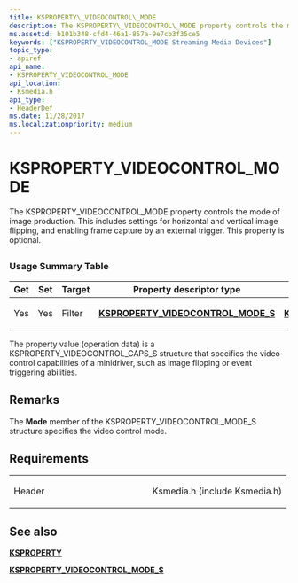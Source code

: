 ```yaml
---
title: KSPROPERTY\_VIDEOCONTROL\_MODE
description: The KSPROPERTY\_VIDEOCONTROL\_MODE property controls the mode of image production. This includes settings for horizontal and vertical image flipping, and enabling frame capture by an external trigger. This property is optional.
ms.assetid: b101b348-cfd4-46a1-857a-9e7cb3f35ce5
keywords: ["KSPROPERTY_VIDEOCONTROL_MODE Streaming Media Devices"]
topic_type:
- apiref
api_name:
- KSPROPERTY_VIDEOCONTROL_MODE
api_location:
- Ksmedia.h
api_type:
- HeaderDef
ms.date: 11/28/2017
ms.localizationpriority: medium
---
```


# KSPROPERTY\_VIDEOCONTROL\_MODE


The KSPROPERTY\_VIDEOCONTROL\_MODE property controls the mode of image production. This includes settings for horizontal and vertical image flipping, and enabling frame capture by an external trigger. This property is optional.

## <span id="ddk_ksproperty_videocontrol_mode_ks"></span><span id="DDK_KSPROPERTY_VIDEOCONTROL_MODE_KS"></span>


### Usage Summary Table

<table>
<colgroup>
<col width="20%" />
<col width="20%" />
<col width="20%" />
<col width="20%" />
<col width="20%" />
</colgroup>
<thead>
<tr class="header">
<th>Get</th>
<th>Set</th>
<th>Target</th>
<th>Property descriptor type</th>
<th>Property value type</th>
</tr>
</thead>
<tbody>
<tr class="odd">
<td><p>Yes</p></td>
<td><p>Yes</p></td>
<td><p>Filter</p></td>
<td><p><a href="https://docs.microsoft.com/windows-hardware/drivers/ddi/ksmedia/ns-ksmedia-ksproperty_videocontrol_mode_s" data-raw-source="[&lt;strong&gt;KSPROPERTY_VIDEOCONTROL_MODE_S&lt;/strong&gt;](https://docs.microsoft.com/windows-hardware/drivers/ddi/ksmedia/ns-ksmedia-ksproperty_videocontrol_mode_s)"><strong>KSPROPERTY_VIDEOCONTROL_MODE_S</strong></a></p></td>
<td><p><a href="https://docs.microsoft.com/windows-hardware/drivers/ddi/ksmedia/ns-ksmedia-ksproperty_videocontrol_mode_s" data-raw-source="[&lt;strong&gt;KSPROPERTY_VIDEOCONTROL_MODE_S&lt;/strong&gt;](https://docs.microsoft.com/windows-hardware/drivers/ddi/ksmedia/ns-ksmedia-ksproperty_videocontrol_mode_s)"><strong>KSPROPERTY_VIDEOCONTROL_MODE_S</strong></a></p></td>
</tr>
</tbody>
</table>

 

The property value (operation data) is a KSPROPERTY\_VIDEOCONTROL\_CAPS\_S structure that specifies the video-control capabilities of a minidriver, such as image flipping or event triggering abilities.

Remarks
-------

The **Mode** member of the KSPROPERTY\_VIDEOCONTROL\_MODE\_S structure specifies the video control mode.

Requirements
------------

<table>
<colgroup>
<col width="50%" />
<col width="50%" />
</colgroup>
<tbody>
<tr class="odd">
<td><p>Header</p></td>
<td>Ksmedia.h (include Ksmedia.h)</td>
</tr>
</tbody>
</table>

## See also


[**KSPROPERTY**](https://docs.microsoft.com/windows-hardware/drivers/ddi/ks/ns-ks-ksidentifier)

[**KSPROPERTY\_VIDEOCONTROL\_MODE\_S**](https://docs.microsoft.com/windows-hardware/drivers/ddi/ksmedia/ns-ksmedia-ksproperty_videocontrol_mode_s)

 

 






